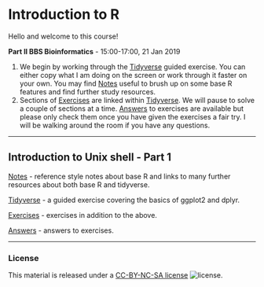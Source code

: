 # Introduction to R

Hello and welcome to this course!

**Part II BBS Bioinformatics** - 15:00-17:00, 21 Jan 2019
1. We begin by working through the [Tidyverse](Tidyverse.md) guided exercise. You can either copy what I am doing on the screen or work through it faster on your own. You may find [Notes](Notes.md) useful to brush up on some base R features and find further study resources.
2. Sections of [Exercises](Exercises.md) are linked within [Tidyverse](Tidyverse.md). We will pause to solve a couple of sections at a time. [Answers](Answers.md) to exercises are available but please only check them once you have given the exercises a fair try. I will be walking around the room if you have any questions.

---
## Introduction to Unix shell - Part 1

[Notes](Notes.md) - reference style notes about base R and links to many further resources about both base R and tidyverse.

[Tidyverse](Tidyverse.md) - a guided exercise covering the basics of ggplot2 and dplyr.

[Exercises](Exercises.md) - exercises in addition to the above.

[Answers](Answers.md) - answers to exercises.

---
### License

This material is released under a
[CC-BY-NC-SA license](https://creativecommons.org/licenses/by-nc-sa/4.0/) ![license](https://licensebuttons.net/l/by-nc-sa/3.0/88x31.png).
